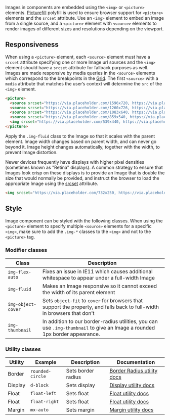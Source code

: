 Images in components are embedded using the `<img>` or `<picture>` elements. [Picturefill](https://scottjehl.github.io/picturefill/) polyfill is used to ensure browser support for `<picture>` elements and the `srcset` attribute. Use an `<img>` element to embed an image from a single source, and a `<picture>` element with `<source>` elements to render images of different sizes and resolutions depending on the viewport.

## Responsiveness

 When using a `<picture>` element, each `<source>` element must have a `srcset` attribute specifying one or more Image url sources and the `<img>` element should have a `srcset` attribute for fallback purposes as well. Images are made responsive by media queries in the `<source>` elements which correspond to the breakpoints in the [Grid](https://mwf.azurewebsites.net/catalog/grid/index.html). The first `<source>` with a `media` attribute that matches the user’s context will determine the `src` of the `<img>` element. 

```html
<picture>
  <source srcset="https://via.placeholder.com/1596x720, https://via.placeholder.com/3192x1440 2x" media="(min-width: 1400px)">
  <source srcset="https://via.placeholder.com/1260x726, https://via.placeholder.com/2520x1452 2x" media="(min-width: 1084px)">
  <source srcset="https://via.placeholder.com/1083x640, https://via.placeholder.com/2166x1280 2x" media="(min-width: 860px)">
  <source srcset="https://via.placeholder.com/859x540, https://via.placeholder.com/1718x1080 2x" media="(min-width: 540px)">
  <img srcset="https://via.placeholder.com/539x440, https://via.placeholder.com/1078x880 2x" class="img-fluid" alt="placeholder text for image"  >
</picture>
```

Apply the `.img-fluid` class to the Image so that it scales with the parent element. Image width changes based on parent width, and can never go beyond it. Image height changes automatically, together with the width, to prevent Image distortion.  

Newer devices frequently have displays with higher pixel densities (sometimes known as "Retina" displays). A common strategy to ensure that Images look crisp on these displays is to provide an Image that is double the size that would normally be provided, and instruct the browser to load the appropriate Image using the [srcset](https://developer.mozilla.org/en-US/docs/Web/HTML/Element/img#attr-srcset) attribute.

```html
<img srcset="https://via.placeholder.com/732x250, https://via.placeholder.com/1464x500 2x" class="img-fluid" alt="placeholder text for image"  >
```

## Style

Image component can be styled with the following classes. When using the `<picture>` element to specify multiple `<source>` elements for a specific `<img>`, make sure to add the `.img-*` classes to the `<img>` and not to the `<picture>` tag.

### Modifier classes

| Class              | Description                               |
|--------------------|-------------------------------------------|
| `img-flex-auto`    | Fixes an issue in IE11 which causes additional whitespace to appear under a full-width Image |
| `img-fluid`        | Makes an Image responsive so it cannot exceed the width of its parent element |
| `img-object-cover` | Sets `object-fit` to `cover` for browsers that support the property, and falls back to full-width in browsers that don't |
| `img-thumbnail`    | In addition to our border-radius utilities, you can use `.img-thumbnail` to give an Image a rounded 1px border appearance. |

### Utility classes

| Utility | Example          | Description | Documentation |
|---------|------------------|-------------|---------------|
| Border  | `rounded-circle` | Sets border radius | [Border Radius utility docs](https://moray-prod.azurewebsites.net/components/detail/utilities-borders--border-radius.html) |
| Display | `d-block`        | Sets display | [Display utility docs](https://moray-prod.azurewebsites.net/components/detail/utilities-display--display.html) |
| Float   | `float-left`     | Sets float | [Float utility docs](https://moray-prod.azurewebsites.net/components/detail/utilities-float--float.html) |
| Float   | `float-right`    | Sets float | [Float utility docs](https://moray-prod.azurewebsites.net/components/detail/utilities-float--float.html) |
| Margin  | `mx-auto`        | Sets margin | [Margin utility docs](https://moray-prod.azurewebsites.net/components/detail/utilities-spacing--margin.html) |
